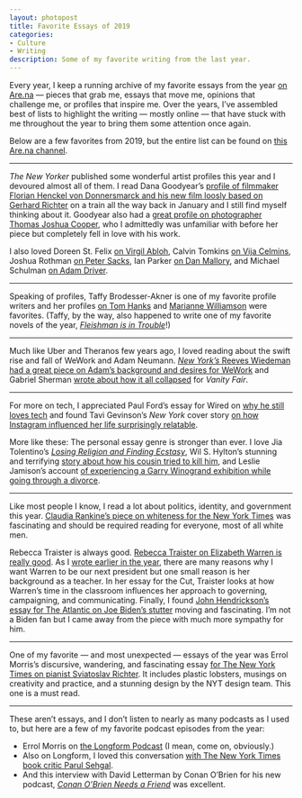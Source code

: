 ```yaml
---
layout: photopost
title: Favorite Essays of 2019
categories:
- Culture
- Writing
description: Some of my favorite writing from the last year.
---
```


Every year, I keep a running archive of my favorite essays from the year [on Are.na](https://www.are.na/jarrett-fuller/2019-favorite-reads) — pieces that grab me, essays that move me, opinions that challenge me, or profiles that inspire me. Over the years, I’ve assembled best of lists to highlight the writing — mostly online — that have stuck with me throughout the year to bring them some attention once again.

Below are a few favorites from 2019, but the entire list can be found on [this Are.na channel](https://www.are.na/jarrett-fuller/2019-favorite-reads).

----

*The New Yorker* published some wonderful artist profiles this year and I devoured almost all of them. I read Dana Goodyear’s [profile of filmmaker Florian Henckel von Donnersmarck and his new film loosly based on Gerhard Richter](https://www.newyorker.com/magazine/2019/01/21/an-artists-life-refracted-in-film) on a train all the way back in January and I still find myself thinking about it. Goodyear also had a [great profile on photographer Thomas Joshua Cooper](https://www.newyorker.com/magazine/2019/10/07/a-photographer-at-the-ends-of-the-earth), who I admittedly was unfamiliar with before her piece but completely fell in love with his work.

I also loved Doreen St. Felix [on Virgil Abloh](https://www.newyorker.com/magazine/2019/03/18/virgil-abloh-menswears-biggest-star), Calvin Tomkins [on Vija Celmins](https://www.newyorker.com/magazine/2019/09/02/vija-celmins-surface-matters), Joshua Rothman [on Peter Sacks](https://www.newyorker.com/magazine/2019/03/25/an-artists-archeology-of-the-mind), Ian Parker [on Dan Mallory](https://www.newyorker.com/magazine/2019/02/11/a-suspense-novelists-trail-of-deceptions), and Michael Schulman [on Adam Driver](https://www.newyorker.com/magazine/2019/10/28/adam-driver-the-original-man).

----

Speaking of profiles, Taffy Brodesser-Akner is one of my favorite profile writers and her profiles [on Tom Hanks](https://www.nytimes.com/2019/11/13/movies/tom-hanks-mister-rogers.html) and [Marianne Williamson](https://www.nytimes.com/2019/09/03/magazine/marianne-williamson-2020.html) were favorites. (Taffy, by the way, also happened to write one of my favorite novels of the year, [*Fleishman is in Trouble*](https://amzn.to/36EcsfL)!)

----

Much like Uber and Theranos few years ago, I loved reading about the swift rise and fall of WeWork and Adam Neumann. [*New York’s* Reeves Wiedeman had a great piece on Adam’s background and desires for WeWork](http://nymag.com/intelligencer/2019/06/wework-adam-neumann.html) and Gabriel Sherman [wrote about how it all collapsed](http://nymag.com/intelligencer/2019/06/wework-adam-neumann.html) for *Vanity Fair*.

----
For more on tech, I appreciated Paul Ford’s essay for Wired on [why he still loves tech](https://www.wired.com/story/why-we-love-tech-defense-difficult-industry/) and found Tavi Gevinson’s *New York* cover story [on how Instagram influenced her life surprisingly relatable](https://www.thecut.com/2019/09/who-would-tavi-gevinson-be-without-instagram.html).

More like these: The personal essay genre is stronger than ever. I love Jia Tolentino’s [*Losing Religion and Finding Ecstasy*](https://www.newyorker.com/magazine/2019/05/27/losing-religion-and-finding-ecstasy-in-houston), Wil S. Hylton’s stunning and terrifying [story about how his cousin tried to kill him](https://www.nytimes.com/2019/05/08/magazine/cousin-kill-me-male-violence.html), and Leslie Jamison’s account [of experiencing a Garry Winogrand exhibition while going through a divorce](https://www.theatlantic.com/magazine/archive/2019/12/garry-winogrand-leslie-jamison/600805/).

----

Like most people I know, I read a lot about politics, identity, and government this year. [Claudia Rankine’s piece on whiteness for the New York Times](https://www.nytimes.com/2019/07/17/magazine/white-men-privilege.html) was fascinating and should be required reading for everyone, most of all white men.

Rebecca Traister is always good. [Rebecca Traister on Elizabeth Warren is really good](https://www.thecut.com/2019/08/elizabeth-warren-teacher-presidential-candidate.html). As I [wrote earlier in the year](https://www.jarrettfuller.blog/2019/08/elizabeth-warren/), there are many reasons why I want Warren to be our next president but one small reason is her background as a teacher. In her essay for the Cut, Traister looks at how Warren’s time in the classroom influences her approach to governing, campaigning, and communicating. Finally, I found [John Hendrickson’s essay for The Atlantic on Joe Biden’s stutter](https://www.theatlantic.com/magazine/archive/2020/01/joe-biden-stutter-profile/602401/) moving and fascinating. I’m not a Biden fan but I came away from the piece with much more sympathy for him.

----

One of my favorite — and most unexpected — essays of the year was Errol Morris’s discursive, wandering, and fascinating essay [for The New York Times on pianist Sviatoslav Richter](https://www.nytimes.com/interactive/2019/06/21/opinion/editorials/errol-morris-lobster-sviatoslav-richter.html). It includes plastic lobsters, musings on creativity and practice, and a stunning design by the NYT design team. This one is a must read.

----

These aren’t essays, and I don’t listen to nearly as many podcasts as I used to, but here are a few of my favorite podcast episodes from the year:
* Errol Morris on [the Longform Podcast](https://longform.org/posts/longform-podcast-367-errol-morris) (I mean, come on, obviously.)
* Also on Longform, I loved this conversation [with The New York Times book critic Parul Sehgal](https://longform.org/posts/longform-podcast-371-parul-sehgal).
* And this interview with David Letterman by Conan O’Brien for his new podcast, [*Conan O’Brien Needs a Friend*](https://www.earwolf.com/episode/david-letterman/) was excellent.

